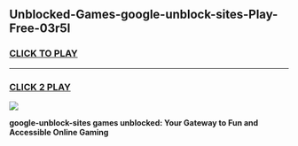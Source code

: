 
## Unblocked-Games-google-unblock-sites-Play-Free-03r5l
<h3>
<a href="https://premium76.site?title=google-unblock-sites&ref=21A">CLICK TO PLAY</a></h3>
<hr>

<h3>
<a href="https://premium76.site?title=google-unblock-sites&ref=21A">CLICK 2 PLAY</a>
  
</h3>

<a href="https://premium76.site?title=google-unblock-sites&ref=21A"><img src="https://clearcache.store/games.png"></a>


**google-unblock-sites games unblocked: Your Gateway to Fun and Accessible Online Gaming**
